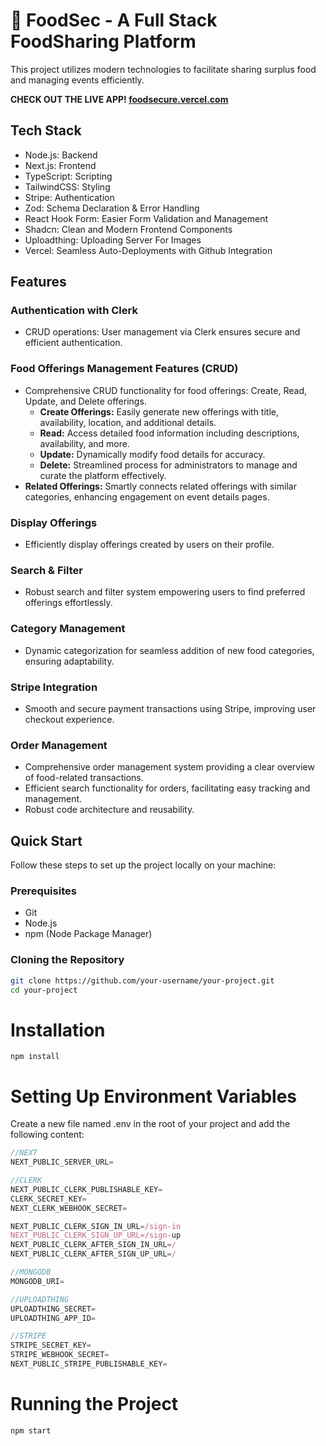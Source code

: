 # 🍲 FoodSec - A Full Stack FoodSharing Platform

This project utilizes modern technologies to facilitate sharing surplus food and managing events efficiently.

**CHECK OUT THE LIVE APP! <a href="https://foodsecure.vercel.com">foodsecure.vercel.com</a>**

## Tech Stack

- Node.js: Backend
- Next.js: Frontend
- TypeScript: Scripting
- TailwindCSS: Styling
- Stripe: Authentication
- Zod: Schema Declaration & Error Handling
- React Hook Form: Easier Form Validation and Management
- Shadcn: Clean and Modern Frontend Components
- Uploadthing: Uploading Server For Images
- Vercel: Seamless Auto-Deployments with Github Integration

## Features

### Authentication with Clerk
- CRUD operations: User management via Clerk ensures secure and efficient authentication.

### Food Offerings Management Features (CRUD)
- Comprehensive CRUD functionality for food offerings: Create, Read, Update, and Delete offerings.
  - **Create Offerings:** Easily generate new offerings with title, availability, location, and additional details.
  - **Read:** Access detailed food information including descriptions, availability, and more.
  - **Update:** Dynamically modify food details for accuracy.
  - **Delete:** Streamlined process for administrators to manage and curate the platform effectively.
- **Related Offerings:** Smartly connects related offerings with similar categories, enhancing engagement on event details pages.

### Display Offerings
- Efficiently display offerings created by users on their profile.

### Search & Filter
- Robust search and filter system empowering users to find preferred offerings effortlessly.

### Category Management
- Dynamic categorization for seamless addition of new food categories, ensuring adaptability.

### Stripe Integration
- Smooth and secure payment transactions using Stripe, improving user checkout experience.

### Order Management
- Comprehensive order management system providing a clear overview of food-related transactions.
- Efficient search functionality for orders, facilitating easy tracking and management.
- Robust code architecture and reusability.

## Quick Start

Follow these steps to set up the project locally on your machine:

### Prerequisites
- Git
- Node.js
- npm (Node Package Manager)

### Cloning the Repository
```bash
git clone https://github.com/your-username/your-project.git
cd your-project
```

# Installation

```npm install```

# Setting Up Environment Variables
Create a new file named .env in the root of your project and add the following content:
```js
//NEXT
NEXT_PUBLIC_SERVER_URL=

//CLERK
NEXT_PUBLIC_CLERK_PUBLISHABLE_KEY=
CLERK_SECRET_KEY=
NEXT_CLERK_WEBHOOK_SECRET=

NEXT_PUBLIC_CLERK_SIGN_IN_URL=/sign-in
NEXT_PUBLIC_CLERK_SIGN_UP_URL=/sign-up
NEXT_PUBLIC_CLERK_AFTER_SIGN_IN_URL=/
NEXT_PUBLIC_CLERK_AFTER_SIGN_UP_URL=/

//MONGODB
MONGODB_URI=

//UPLOADTHING
UPLOADTHING_SECRET=
UPLOADTHING_APP_ID=

//STRIPE
STRIPE_SECRET_KEY=
STRIPE_WEBHOOK_SECRET=
NEXT_PUBLIC_STRIPE_PUBLISHABLE_KEY=
```

# Running the Project
```js
npm start
```
